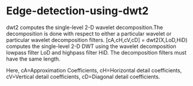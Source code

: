 # Edge-detection-using-dwt2
dwt2 computes the single-level 2-D wavelet decomposition.The decomposition is done with respect to either a particular wavelet 
or particular wavelet decomposition filters.
[cA,cH,cV,cD] = dwt2(X,LoD,HiD) computes the single-level 2-D DWT using the wavelet decomposition lowpass filter LoD and highpass filter HiD.
The decomposition filters must have the same length.

Here, cA=Approximation Coefficients,
      cH=Horizontal detail coefficients,
      cV=Vertical detail coefficients,
      cD=Diagonal detail coefficients.
